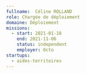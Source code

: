 ```yaml
---
fullname:  Céline ROLLAND 
role: Chargée de déploiement
domaine: Déploiement
missions:
  - start: 2021-01-18
    end: 2021-11-06
    status: independent
    employer: Octo 
startups:
  - aides-territoires
---
```


